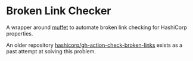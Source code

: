 # Broken Link Checker

A wrapper around [muffet](https://github.com/raviqqe/muffet) to automate broken link checking for HashiCorp properties.

An older repository [hashicorp/gh-action-check-broken-links](https://github.com/hashicorp/gh-action-check-broken-links) exists as a past attempt at solving this problem.
